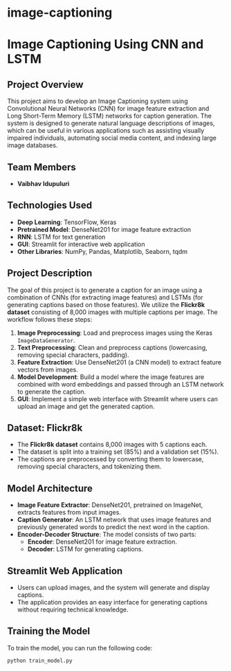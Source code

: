 # image-captioning
# Image Captioning Using CNN and LSTM

## Project Overview
This project aims to develop an Image Captioning system using Convolutional Neural Networks (CNN) for image feature extraction and Long Short-Term Memory (LSTM) networks for caption generation. The system is designed to generate natural language descriptions of images, which can be useful in various applications such as assisting visually impaired individuals, automating social media content, and indexing large image databases.

## Team Members
- **Vaibhav Idupuluri** 
  
## Technologies Used
- **Deep Learning**: TensorFlow, Keras
- **Pretrained Model**: DenseNet201 for image feature extraction
- **RNN**: LSTM for text generation
- **GUI**: Streamlit for interactive web application
- **Other Libraries**: NumPy, Pandas, Matplotlib, Seaborn, tqdm

## Project Description
The goal of this project is to generate a caption for an image using a combination of CNNs (for extracting image features) and LSTMs (for generating captions based on those features). We utilize the **Flickr8k dataset** consisting of 8,000 images with multiple captions per image. The workflow follows these steps:

1. **Image Preprocessing**: Load and preprocess images using the Keras `ImageDataGenerator`.
2. **Text Preprocessing**: Clean and preprocess captions (lowercasing, removing special characters, padding).
3. **Feature Extraction**: Use DenseNet201 (a CNN model) to extract feature vectors from images.
4. **Model Development**: Build a model where the image features are combined with word embeddings and passed through an LSTM network to generate the caption.
5. **GUI**: Implement a simple web interface with Streamlit where users can upload an image and get the generated caption.

## Dataset: Flickr8k
- The **Flickr8k dataset** contains 8,000 images with 5 captions each.
- The dataset is split into a training set (85%) and a validation set (15%).
- The captions are preprocessed by converting them to lowercase, removing special characters, and tokenizing them.

## Model Architecture
- **Image Feature Extractor**: DenseNet201, pretrained on ImageNet, extracts features from input images.
- **Caption Generator**: An LSTM network that uses image features and previously generated words to predict the next word in the caption.
- **Encoder-Decoder Structure**: The model consists of two parts:
  - **Encoder**: DenseNet201 for image feature extraction.
  - **Decoder**: LSTM for generating captions.

## Streamlit Web Application
- Users can upload images, and the system will generate and display captions.
- The application provides an easy interface for generating captions without requiring technical knowledge.

## Training the Model
To train the model, you can run the following code:
```bash
python train_model.py
